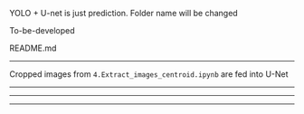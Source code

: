 YOLO + U-net is just prediction.
Folder name will be changed

To-be-developed


README.md

---

Cropped images from `4.Extract_images_centroid.ipynb` are fed into U-Net

---
---
---
